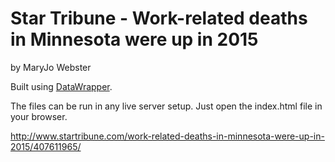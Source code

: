 Star Tribune - Work-related deaths in Minnesota were up in 2015
================

by MaryJo Webster

Built using [DataWrapper](https://github.com/datawrapper/datawrapper).

The files can be run in any live server setup. Just open the index.html file in your browser.

http://www.startribune.com/work-related-deaths-in-minnesota-were-up-in-2015/407611965/